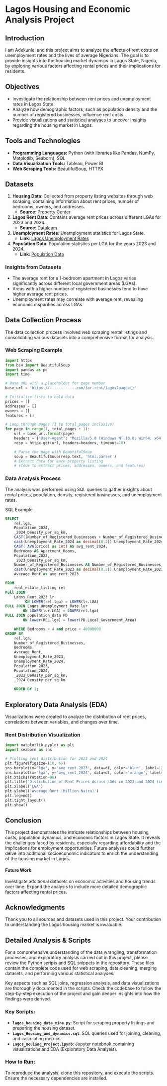# Lagos Housing and Economic Analysis Project

## Introduction

I am Adekunle, and this project aims to analyze the effects of rent costs on unemployment rates and the lives of average Nigerians. The goal is to provide insights into the housing market dynamics in Lagos State, Nigeria, by exploring various factors affecting rental prices and their implications for residents.

## Objectives

- Investigate the relationship between rent prices and unemployment rates in Lagos State.
- Analyze how demographic factors, such as population density and the number of registered businesses, influence rent costs.
- Provide visualizations and statistical analyses to uncover insights regarding the housing market in Lagos.

## Tools and Technologies

- **Programming Languages:** Python (with libraries like Pandas, NumPy, Matplotlib, Seaborn), SQL
- **Data Visualization Tools:** Tableau, Power BI
- **Web Scraping Tools:** BeautifulSoup, HTTPX

## Datasets

1. **Housing Data**: Collected from property listing websites through web scraping, containing information about rent prices, number of bedrooms, owners, and addresses.
   - **Source**: [Property Center](#)
2. **Lagos Rent Data**: Contains average rent prices across different LGAs for 2023 and 2024.
   - **Source**: [Dataleum](https://dataleum.com/2023/05/17/lagos-house-rent-analysis/)
3. **Unemployment Rates**: Unemployment statistics for Lagos State.
   - **Link**: [Lagos Unemployment Rates](https://lagosmepb.org/)
4. **Population Data**: Population statistics per LGA for the years 2023 and 2024.
   - **Link**: [Population Data](https://lagosmepb.org/)

### Insights from Datasets

- The average rent for a 1-bedroom apartment in Lagos varies significantly across different local government areas (LGAs).
- Areas with a higher number of registered businesses tend to have higher average rent prices.
- Unemployment rates may correlate with average rent, revealing economic disparities across LGAs.

## Data Collection Process

The data collection process involved web scraping rental listings and consolidating various datasets into a comprehensive format for analysis.

### Web Scraping Example

```python
import httpx
from bs4 import BeautifulSoup
import pandas as pd
import time

# Base URL with a placeholder for page number
base_url = 'https://-----------.com/for-rent/lagos?page={}'

# Initialize lists to hold data
prices = []
addresses = []
owners = []
features = []

# Loop through pages (1 to total_pages inclusive)
for page in range(1, total_pages + 1):
    url = base_url.format(page)
    headers = {"User-Agent": "Mozilla/5.0 (Windows NT 10.0; Win64; x64) AppleWebKit/537.36 (KHTML, like Gecko) Chrome/129.0.0.0 Safari/537.36"}
    resp = httpx.get(url, headers=headers, timeout=10)

    # Parse the page with BeautifulSoup
    soup = BeautifulSoup(resp.text, 'html.parser')
    # Extract data for each property listing
    # (Code to extract prices, addresses, owners, and features)
```

### Data Analysis Process
The analysis was performed using SQL queries to gather insights about rental prices, population, density, registered businesses, and unemployment rates.

SQL Example
```sql
SELECT 
    rel.lga,
    Population_2024,
    _2024_Density_per_sq_km,
    CAST((Number_of_Registered_Businesses + Number_of_Registered_Businesses * 0.1302) as int)AS Number_of_Registered_Businesses_2024,
    cast(Unemployment_Rate_2024 as decimal(8,2)) Unemployment_Rate_2024,
    CAST( AVG(price) as int) AS avg_rent_2024,
    Bedrooms AS Apartment_Rooms,
    Population_2023,
    _2023_Density_per_sq_km,
    Number_of_Registered_Businesses AS Number_of_Registered_Businesses_2023,
    cast(Unemployment_Rate_2023 as decimal(8,2)) Unemployment_Rate_2023,
    Average_Rent as avg_rent_2023

FROM 
    real_estate_listing rel
Full JOIN 
    Lagos_Rent_2023 lr 
         ON LOWER(rel.lga) = LOWER(lr.LGA)
FULL JOIN Lagos_Unemployment_Rate lur
        ON LOWER(lur.LGA) = LOWER(rel.lga)
FULL JOIN population_data PD 
        ON lower(REL.lga) = lower(PD.Local_Government_Area)

    WHERE Bedrooms < 4 and price < 40000000
GROUP BY
    rel.lga,
    Number_of_Registered_Businesses,
    Bedrooms,
    Average_Rent,
    Unemployment_Rate_2023,
    Unemployment_Rate_2024,
    Population_2023,
    Population_2024,
    _2023_Density_per_sq_km,
    _2024_Density_per_sq_km
    
    ORDER BY 1;
```


## Exploratory Data Analysis (EDA)
Visualizations were created to analyze the distribution of rent prices, correlations between variables, and changes over time.

### Rent Distribution Visualization
```python
import matplotlib.pyplot as plt
import seaborn as sns

# Plotting rent distribution for 2023 and 2024
plt.figure(figsize=(10, 6))
sns.barplot(x='lga', y='avg_rent_2023', data=df, color='blue', label='2023 Rent')
sns.barplot(x='lga', y='avg_rent_2024', data=df, color='orange', label='2024 Rent', alpha=0.7)
plt.xticks(rotation=90)
plt.title('Distribution of Rent Prices Across LGAs in 2023 and 2024 (in Million Naira)')
plt.xlabel('LGA')
plt.ylabel('Average Rent (Million Naira)')
plt.legend()
plt.tight_layout()
plt.show()
```


## Conclusion
This project demonstrates the intricate relationships between housing costs, population dynamics, and economic factors in Lagos State. It reveals the challenges faced by residents, especially regarding affordability and the implications for employment opportunities. Future analyses could further delve into additional socioeconomic indicators to enrich the understanding of the housing market in Lagos.

#### Future Work
Investigate additional datasets on economic activities and housing trends over time.
Expand the analysis to include more detailed demographic factors affecting rental prices.


## Acknowledgments
Thank you to all sources and datasets used in this project. Your contribution to understanding the Lagos housing market is invaluable.


## Detailed Analysis & Scripts

For a comprehensive understanding of the data wrangling, transformation processes, and exploratory analysis carried out in this project, please review the Python scripts and SQL snippets in the repository. These files contain the complete code used for web scraping, data cleaning, merging datasets, and performing various statistical analyses.

Key aspects such as SQL joins, regression analysis, and data visualizations are thoroughly documented in the scripts. Check the codebase to follow the step-by-step execution of the project and gain deeper insights into how the findings were derived.

### Key Scripts:
- **`lagos_housing_data_mine.py`**: Script for scraping property listings and preparing the housing dataset.
- **`Lagos_Housing_and_dynamics.sql`**: SQL queries used for joining, cleaning, and calculating metrics.
- **`Lagos_Houisng_Project.ipynb`**: Jupyter notebook containing visualizations and EDA (Exploratory Data Analysis).

### How to Run:
To reproduce the analysis, clone this repository, and execute the scripts. Ensure the necessary dependencies are installed.
